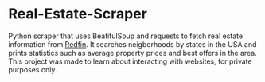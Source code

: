 # Real-Estate-Scraper
Python scraper that uses BeatifulSoup and requests to fetch real estate information from [Redfin](https://www.redfin.com/).
It searches neigborhoods by states in the USA and prints statistics such as average property prices and best offers in the area.
This project was made to learn about interacting with websites, for private purposes only.
